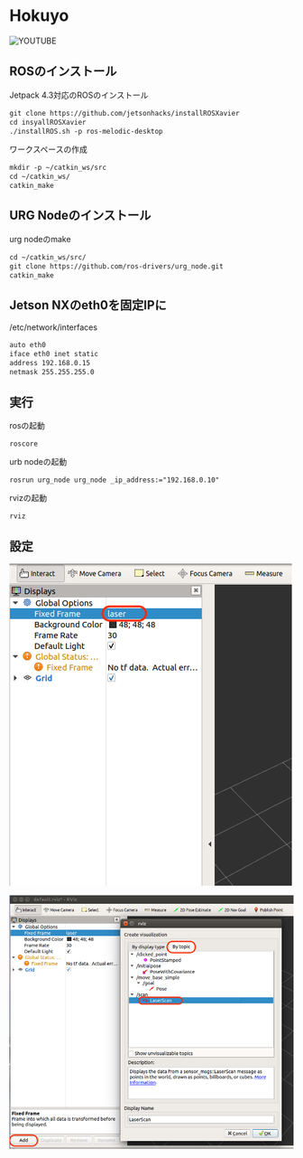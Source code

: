 # Hokuyo

![YOUTUBE](cGQv0DInz4M)

## ROSのインストール

Jetpack 4.3対応のROSのインストール

```
git clone https://github.com/jetsonhacks/installROSXavier
cd insyallROSXavier
./installROS.sh -p ros-melodic-desktop
```

ワークスペースの作成

```
mkdir -p ~/catkin_ws/src
cd ~/catkin_ws/
catkin_make
```

## URG Nodeのインストール

urg nodeのmake

```
cd ~/catkin_ws/src/
git clone https://github.com/ros-drivers/urg_node.git
catkin_make
```

## Jetson NXのeth0を固定IPに

/etc/network/interfaces
```
auto eth0
iface eth0 inet static
address 192.168.0.15
netmask 255.255.255.0
```

## 実行

rosの起動
```
roscore
```

urb nodeの起動
```
rosrun urg_node urg_node _ip_address:="192.168.0.10"
```

rvizの起動
```
rviz
```

## 設定

![](./img/hokuyo001.png)

![](./img/hokuyo002.png)



